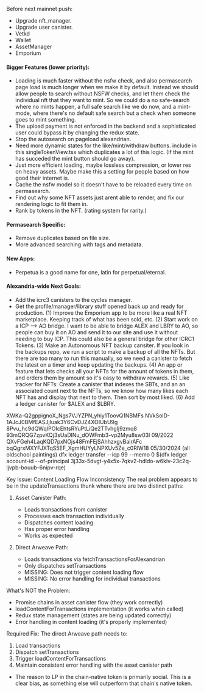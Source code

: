 Before next mainnet push:
- Upgrade nft_manager.
- Upgrade user canister.
- Vetkd
- Wallet
- AssetManager
- Emporium


#### Bigger Features (lower priority):
- Loading is much faster without the nsfw check, and also permasearch page load is much longer when we make it by default. Instead we should allow people to search without NSFW checks, and let them check the individual nft that they want to mint. So we could do a no safe-search where no mints happen, a full safe search like we do now, and a mint-mode, where there's no default safe search but a check when someone goes to mint something.
- The upload payment is not enforced in the backend and a sophisticated user could bypass it by changing the redux state.
- Stop the autosearch on pageload alexandrian.
- Need more dynamic states for the like/mint/withdraw buttons. include in this singleTokenView.tsx which duplicates a lot of this logic. (If the mint has succeded the mint button should go away).
- Just more efficient loading, maybe lossless compression, or lower res on heavy assets. Maybe make this a setting for people based on how good their internet is.
- Cache the nsfw model so it doesn't have to be reloaded every time on permasearch.
- Find out why some NFT assets just arent able to render, and fix our rendering logic to fit them in.
- Rank by tokens in the NFT. (rating system for rarity.)

#### Permasearch Specific:

- Remove duplicates based on file size.
- More advanced searching with tags and metadata.


#### New Apps:
- Perpetua is a good name for one, latin for perpetual/eternal.





#### Alexandria-wide Next Goals: 
- Add the icrc3 canisters to the cycles manager.
- Get the profile/manager/library stuff opened back up and ready for production.
(1) Improve the Emporium app to be more like a real NFT marketplace. Keeping track of what has been sold, etc.
(2) Start work on a ICP --> AO bridge. I want to be able to bridge ALEX and LBRY to AO, so people can buy it on AO and send it to our site and use it without needing to buy ICP. This could also be a general bridge for other ICRC1 Tokens.
(3) Make an Autonomous NFT backup cansiter. If you look in the backups repo, we run a script to make a backup of all the NFTs. But there are too many to run this manually, so we need a canister to fetch the latest on a timer and keep updating the backups.
(4) An app or feature that lets checks all your NFTs for the amount of tokens in them, and orders them by amount so it's easy to withdraw rewards.
(5) Like tracker for NFTs: Create a canister that indexes the SBTs, and an an associated count next to the NFTs, so we know how many likes each NFT has and display that next to them. Then sort by most liked.
(6) Add a ledger canister for $ALEX and $LBRY.














XWKa-Q2gppignoX_Ngs7VJYZPN_yhiy1ToovQ1NBMFs
NVkSolD-1AJcJ0BMfEASJjIuak3Y6CvDJZ4XOIUbU9g
8Pvu_hc9dQWqIPOIcEhtsRYuPtLiQe2TTvhgIj9zmq8
93mQRQG7zpvKQj3sUaDlNu_dOWFmb3-vp2Myu8sw03I 09/2022
QXvFGeh4LaqKQD7pxNOjs48FmFEjSAhhzxgvBairAFc
bqQgrxMXYFJXTqS5EF_XgmHUYyLNPXUv5Ze_c0RlW18 05/30/2024 (all oldschool paintings)
dfx ledger transfer --icp 99 --memo 0 $(dfx ledger account-id --of-principal 3j33x-5dvgt-y4x5x-7qkv2-hdldo-w6klv-23c2q-ljvpb-bouub-6nipv-rqe)





Key Issue: Content Loading Flow Inconsistency
The real problem appears to be in the updateTransactions thunk where there are two distinct paths:

1. Asset Canister Path:
   - Loads transactions from canister
   - Processes each transaction individually
   - Dispatches content loading
   - Has proper error handling
   - Works as expected

2. Direct Arweave Path:
   - Loads transactions via fetchTransactionsForAlexandrian
   - Only dispatches setTransactions
   - MISSING: Does not trigger content loading flow
   - MISSING: No error handling for individual transactions

What's NOT the Problem:
- Promise chains in asset canister flow (they work correctly)
- loadContentForTransactions implementation (it works when called)
- Redux state management (states are being updated correctly)
- Error handling in content loading (it's properly implemented)

Required Fix:
The direct Arweave path needs to:
1. Load transactions
2. Dispatch setTransactions
3. Trigger loadContentForTransactions
4. Maintain consistent error handling with the asset canister path









- The reason to LP in the chain-native token is primarily social. This is a clear bias, as something else will outperform that chain's native token.

